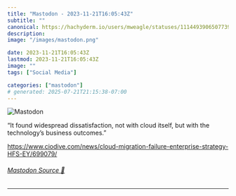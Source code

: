 ```yaml
---
title: "Mastodon - 2023-11-21T16:05:43Z"
subtitle: ""
canonical: https://hachyderm.io/users/mweagle/statuses/111449390650773937
description:
image: "/images/mastodon.png"

date: 2023-11-21T16:05:43Z
lastmod: 2023-11-21T16:05:43Z
image: ""
tags: ["Social Media"]

categories: ["mastodon"]
# generated: 2025-07-21T21:15:38-07:00
---
```

![Mastodon](/images/mastodon.png)

<p>“It found widespread dissatisfaction, not with cloud itself, but with the technology’s business outcomes.”</p><p><a href="https://www.ciodive.com/news/cloud-migration-failure-enterprise-strategy-HFS-EY/699079/" target="_blank" rel="nofollow noopener noreferrer" translate="no"><span class="invisible">https://www.</span><span class="ellipsis">ciodive.com/news/cloud-migrati</span><span class="invisible">on-failure-enterprise-strategy-HFS-EY/699079/</span></a></p>


###### [Mastodon Source 🐘](https://hachyderm.io/@mweagle/111449390650773937)

___

